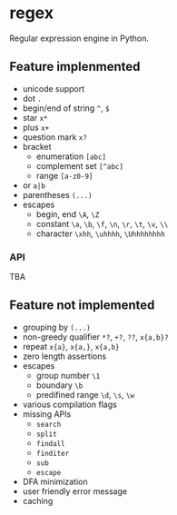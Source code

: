 # regex

Regular expression engine in Python.


## Feature implenmented

- unicode support
- dot `.`
- begin/end of string `^`, `$`
- star `x*`
- plus `x+`
- question mark `x?`
- bracket
    * enumeration `[abc]`
    * complement set `[^abc]`
    * range `[a-z0-9]`
- or `a|b`
- parentheses `(...)`
- escapes
    * begin, end `\A`, `\Z`
    * constant `\a`, `\b`, `\f`, `\n`, `\r`, `\t`, `\v`, `\\`
    * character `\xhh`, `\uhhhh`, `\Uhhhhhhhh`

### API

TBA


## Feature not implemented

- grouping by `(...)`
- non-greedy qualifier `*?`, `+?`, `??`, `x{a,b}?`
- repeat `x{a}`, `x{a,}`, `x{a,b}`
- zero length assertions
- escapes
    * group number `\1`
    * boundary `\b`
    * predifined range `\d`, `\s`, `\w`
- various compilation flags
- missing APIs
    * `search`
    * `split`
    * `findall`
    * `finditer`
    * `sub`
    * `escape`
- DFA minimization
- user friendly error message
- caching
